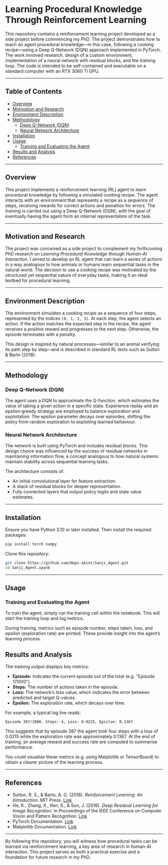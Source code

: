 # Learning Procedural Knowledge Through Reinforcement Learning

This repository contains a reinforcement learning project developed as a side project before commencing my PhD. The project demonstrates how to teach an agent procedural knowledge—in this case, following a cooking recipe—using a Deep Q-Network (DQN) approach implemented in PyTorch. The work involved research, design of a custom environment, implementation of a neural network with residual blocks, and the training loop. The code is intended to be self-contained and executable on a standard computer with an RTX 3060 Ti GPU.

---

## Table of Contents

- [Overview](#overview)
- [Motivation and Research](#motivation-and-research)
- [Environment Description](#environment-description)
- [Methodology](#methodology)
  - [Deep Q-Network (DQN)](#deep-q-network-dqn)
  - [Neural Network Architecture](#neural-network-architecture)
- [Installation](#installation)
- [Usage](#usage)
  - [Training and Evaluating the Agent](#training-the-agent)
- [Results and Analysis](#results-and-analysis)
- [References](#references)

---

## Overview

This project implements a reinforcement learning (RL) agent to learn procedural knowledge by following a simulated cooking recipe. The agent interacts with an environment that represents a recipe as a sequence of steps, receiving rewards for correct actions and penalties for errors. The training is carried out using a Deep Q-Network (DQN), with the goal of eventually having the agent form an internal representation of the task.

---

## Motivation and Research

The project was conceived as a side project to complement my forthcoming PhD research on _Learning Procedural Knowledge through Human-AI Interaction_. I aimed to develop an RL agent that can learn a series of actions in a way analogous to how animals or humans learn sequential tasks in the natural world. The decision to use a cooking recipe was motivated by the structured yet sequential nature of everyday tasks, making it an ideal testbed for procedural learning.

---

## Environment Description

The environment simulates a cooking recipe as a sequence of four steps, represented by the indices `[0, 1, 2, 3]`. At each step, the agent selects an action. If the action matches the expected step in the recipe, the agent receives a positive reward and progresses to the next step. Otherwise, the episode terminates with a penalty.

This design is inspired by natural processes—similar to an animal verifying its path step by step—and is described in standard RL texts such as Sutton & Barto (2018).

---

## Methodology

### Deep Q-Network (DQN)

The agent uses a DQN to approximate the Q-function, which estimates the value of taking a given action in a specific state. Experience replay and an epsilon‑greedy strategy are employed to balance exploration and exploitation. The epsilon parameter decays over episodes, shifting the policy from random exploration to exploiting learned behaviour.

### Neural Network Architecture

The network is built using PyTorch and includes residual blocks. This design choice was influenced by the success of residual networks in maintaining information flow, a concept analogous to how natural systems maintain stability across sequential learning tasks.

The architecture consists of:
- An initial convolutional layer for feature extraction.
- A stack of residual blocks for deeper representation.
- Fully connected layers that output policy logits and state value estimates.

---

## Installation

Ensure you have Python 3.10 or later installed. Then install the required packages:

```bash
pip install torch numpy
```

Clone this repository:

```bash
git clone https://github.com/Heps-akint/Sanji_Agent.git
cd Sanji_Agent.ipynb
```

---

## Usage

### Training and Evaluating the Agent

To train the agent, simply run the training cell within the notebook. This will start the training loop and log metrics.

During training, metrics such as episode number, steps taken, loss, and epsilon (exploration rate) are printed. These provide insight into the agent’s learning process.

## Results and Analysis

The training output displays key metrics:

- **Episode:** Indicates the current episode out of the total (e.g. "Episode 1/1000").
- **Steps:** The number of actions taken in the episode.
- **Loss:** The network’s loss value, which indicates the error between predicted and target Q-values.
- **Epsilon:** The exploration rate, which decays over time.

For example, a typical log line reads:

```
Episode 397/1000, Steps: 4, Loss: 0.0215, Epsilon: 0.1367
```

This suggests that by episode 387 the agent took four steps with a loss of 0.0215 while the exploration rate was approximately 0.1367. At the end of training, an average reward and success rate are computed to summarise performance.

You could visualise these metrics (e.g. using Matplotlib or TensorBoard) to obtain a clearer picture of the learning process.

---

## References

- Sutton, R. S., & Barto, A. G. (2018). *Reinforcement Learning: An Introduction*. MIT Press. [Link](http://incompleteideas.net/book/the-book.html)
- He, K., Zhang, X., Ren, S., & Sun, J. (2016). *Deep Residual Learning for Image Recognition*. In Proceedings of the IEEE Conference on Computer Vision and Pattern Recognition. [Link](https://arxiv.org/abs/1512.03385)
- PyTorch Documentation. [Link](https://pytorch.org/docs/stable/index.html)
- Matplotlib Documentation. [Link](https://matplotlib.org/stable/contents.html)

---

By following this repository, you will witness how procedural tasks can be learned via reinforcement learning, a key area of research in human-AI interaction. This project serves as both a practical exercise and a foundation for future research in my PhD.

